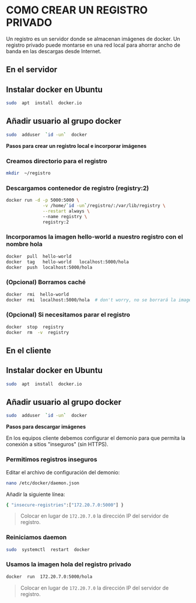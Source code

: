 # COMO CREAR UN REGISTRO PRIVADO

Un registro es un servidor donde se almacenan imágenes de docker. Un registro privado puede montarse en una red local para ahorrar ancho de banda en las descargas desde Internet.




## En el servidor

## Instalar docker en Ubuntu
```bash
sudo  apt  install  docker.io
```

## Añadir usuario al grupo docker
```bash 
sudo  adduser  `id -un`  docker
```


__Pasos para crear un registro local e incorporar imágenes__


### Creamos directorio para el registro
```bash
mkdir  ~/registro
```

### Descargamos contenedor de registro (registry:2)

```bash
docker run -d -p 5000:5000 \
              -v /home/`id -un`/registro/:/var/lib/registry \
              --restart always \ 
              --name registry \
              registry:2
```

### Incorporamos la imagen hello-world a nuestro registro con el nombre hola

```bash
docker  pull  hello-world
docker  tag   hello-world   localhost:5000/hola
docker  push  localhost:5000/hola
```

### (Opcional) Borramos caché

```bash
docker  rmi  hello-world
docker  rmi  localhost:5000/hola  # don't worry, no se borrará la imagen que posee el registro registry
```

### (Opcional) Si necesitamos parar el registro
```bash
docker  stop  registry
docker  rm  -v  registry
``` 


## En el cliente

## Instalar docker en Ubuntu
```bash
sudo  apt  install  docker.io
```

## Añadir usuario al grupo docker
```bash
sudo  adduser  `id -un`  docker
```


__Pasos para descargar imágenes__

En los equipos cliente debemos configurar el demonio para que permita la conexión a sitios "inseguros" (sin HTTPS).

### Permitimos registros inseguros

Editar el archivo de configuración del demonio:
```bash
nano /etc/docker/daemon.json
```

Añadir la siguiente línea:
```bash
{ "insecure-registries":["172.20.7.0:5000"] }
```

> Colocar en lugar de `172.20.7.0` la dirección IP del servidor de registro.

### Reiniciamos daemon

```bash
sudo  systemctl  restart  docker
```

### Usamos la imagen hola del registro privado

```bash
docker  run  172.20.7.0:5000/hola
```
> Colocar en lugar de `172.20.7.0` la dirección IP del servidor de registro.
